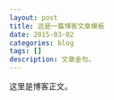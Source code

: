```yaml
---
layout: post
title: 这是一篇博客文章模板
date: 2015-03-02
categories: blog
tags: []
description: 文章金句。
---
```


这里是博客正文。












